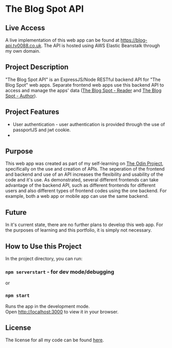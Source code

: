 # The Blog Spot API

## Live Access
A live implementation of this web app can be found at https://blog-api.ty0088.co.uk. The API is hosted using AWS Elastic Beanstalk through my own domain.

## Project Description
"The Blog Spot API" is an ExpressJS/Node RESTful backend API for "The Blog Spot" web apps. Separate frontend web apps use this backend API to access and manage the apps' data ([The Blog Spot - Reader](https://github.com/ty0088/ty0088.github.io/tree/main/blog_reader) and [The Blog Spot - Author](https://github.com/ty0088/ty0088.github.io/tree/main/blog_author)).

## Project Features
* User authentication - user authentication is provided through the use of passportJS and jwt cookie.
* 

## Purpose
This web app was created as part of my self-learning on [The Odin Project](https://www.theodinproject.com/), specifically on the use and creation of APIs. The seperation of the frontend and backend and use of an API increases the flexibility and usability of the code and it's use. As demonstrated, several different frontends can take advantage of the backend API, such as different frontends for different users and also different types of frontend codes using the one backend. For example, both a web app or mobile app can use the same backend.

## Future
In it's current state, there are no further plans to develop this web app. For the purposes of learning and this portfolio, it is simply not necessary.

## How to Use this Project
In the project directory, you can run:

### `npm serverstart` - for dev mode/debugging
or
### `npm start`

Runs the app in the development mode.\
Open [http://localhost:3000](http://localhost:3000) to view it in your browser.

## License
The license for all my code can be found [here](https://github.com/ty0088/ty0088.github.io/blob/main/license.md).
